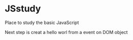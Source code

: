 # JSstudy
Place to study the basic JavaScript

Next step is creat a hello worl from a event on DOM object

